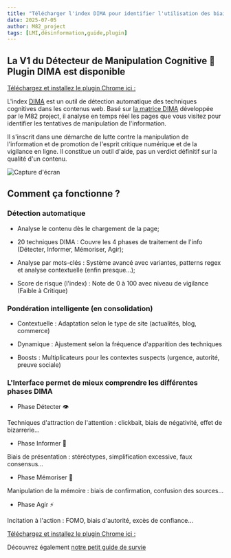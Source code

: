 ```yaml
---
title: "Télécharger l'index DIMA pour identifier l'utilisation des biais cognitifs en ligne"
date: 2025-07-05
author: M82_project
tags: [LMI,désinformation,guide,plugin]
---
```


## La V1 du Détecteur de Manipulation Cognitive 🧠 Plugin DIMA est disponible

[Téléchargez et installez le plugin Chrome ici :](https://github.com/M82-project/DIMA_Plugin_Chrome/releases)

L'index [DIMA](https://m82-project.org/ressources/framework_dima_presentation/) est un outil de détection automatique des techniques cognitives dans les contenus web. Basé sur [la matrice DIMA](https://github.com/M82-project/DIMA) développée par le M82 project, il analyse en temps réel les pages que vous visitez pour identifier les tentatives de manipulation de l'information.

Il s'inscrit dans une démarche de lutte contre la manipulation de l'information et de promotion de l'esprit critique numérique et de la vigilance en ligne. Il constitue un outil d'aide, pas un verdict définitif sur la qualité d'un contenu.

![Capture d'écran](/images/DIMA/analyse.png)

## Comment ça fonctionne ?

### Détection automatique

- Analyse le contenu dès le chargement de la page;

- 20 techniques DIMA : Couvre les 4 phases de traitement de l'info (Détecter, Informer, Mémoriser, Agir);

- Analyse par mots-clés : Système avancé avec variantes, patterns regex et analyse contextuelle (enfin presque...);

- Score de risque (l'index) : Note de 0 à 100 avec niveau de vigilance (Faible à Critique)

### Pondération intelligente (en consolidation)

- Contextuelle : Adaptation selon le type de site (actualités, blog, commerce)

- Dynamique : Ajustement selon la fréquence d'apparition des techniques

- Boosts : Multiplicateurs pour les contextes suspects (urgence, autorité, preuve sociale)

### L'Interface permet de mieux comprendre les différentes phases DIMA

- Phase Détecter 👁️

Techniques d'attraction de l'attention : clickbait, biais de négativité, effet de bizarrerie...

- Phase Informer 📢

Biais de présentation : stéréotypes, simplification excessive, faux consensus...

- Phase Mémoriser 🧠

Manipulation de la mémoire : biais de confirmation, confusion des sources...

- Phase Agir ⚡

Incitation à l'action : FOMO, biais d'autorité, excès de confiance...

[Téléchargez et installez le plugin Chrome ici :](https://github.com/M82-project/DIMA_Plugin_Chrome/releases)

Découvrez également [notre petit guide de survie](https://m82-project.org/ressources/le_guide_lmi/)
